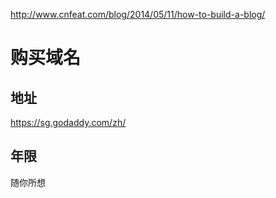 http://www.cnfeat.com/blog/2014/05/11/how-to-build-a-blog/


# 购买域名

## 地址
https://sg.godaddy.com/zh/

## 年限

随你所想
